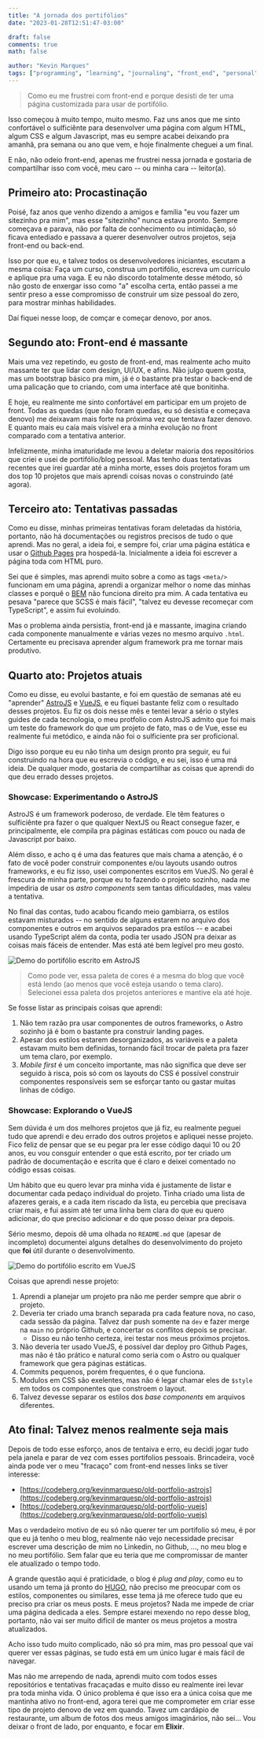 ```yaml
---
title: "A jornada dos portifólios"
date: "2023-01-28T12:51:47-03:00"

draft: false
comments: true
math: false

author: "Kevin Marques"
tags: ["programming", "learning", "journaling", "front_end", "personal", "archived"]
---
```


> Como eu me frustrei com front-end e porque desisti de ter uma página
> customizada para usar de portifólio.

Isso começou à muito tempo, muito mesmo. Faz uns anos que me sinto confortável o
sulficiênte para desenvolver uma página com algum HTML, algum CSS e algum
Javascript, mas eu sempre acabei deixando pra amanhâ, pra semana ou ano que vem,
e hoje finalmente cheguei a um final.

E não, não odeio front-end, apenas me frustrei nessa jornada e gostaria de
compartilhar isso com você, meu caro -- ou minha cara -- leitor(a).


## Primeiro ato: Procastinação

Poisé, faz anos que venho dizendo a amigos e família "eu vou fazer um sitezinho
pra mim", mas esse "sitezinho" nunca estava pronto. Sempre começava e parava, não
por falta de conhecimento ou intimidação, só ficava entediado e passava a querer
desenvolver outros projetos, seja front-end ou back-end.

Isso por que eu, e talvez todos os desenvolvedores iniciantes, escutam a mesma
coisa: Faça um curso, construa um portifólio, escreva um currículo e aplique pra
uma vaga. E eu não discordo totalmente desse método, só não gosto de enxergar
isso como "a" escolha certa, então passei a me sentir preso a esse compromisso
de construir um size pessoal do zero, para mostrar minhas habilidades.

Daí fiquei nesse loop, de comçar e começar denovo, por anos.


## Segundo ato: Front-end é massante

Mais uma vez repetindo, eu gosto de front-end, mas realmente acho muito massante
ter que lidar com design, UI/UX, e afins. Não julgo quem gosta, mas um bootstrap
básico pra mim, já é o bastante pra testar o back-end de uma palicação que to
criando, com uma interface até que bonitinha.

E hoje, eu realmente me sinto confortável em participar em um projeto de front.
Todas as quedas (que não foram quedas, eu só desistia e começava denovo) me
deixavam mais forte na próxima vez que tentava fazer denovo. E quanto mais eu
caía mais visível era a minha evolução no front comparado com a tentativa
anterior.

Infelizmente, minha imaturidade me levou a deletar maioria dos repositórios que
criei e usei de portifólio/blog pessoal. Mas tenho duas tentativas recentes que
irei guardar até a minha morte, esses dois projetos foram um dos top 10 projetos
que mais aprendi coisas novas o construindo (até agora).


## Terceiro ato: Tentativas passadas

Como eu disse, minhas primeiras tentativas foram deletadas da história, portanto,
não há documentações ou registros precisos de tudo o que aprendi. Mas no geral,
a ideia foi, e sempre foi, criar uma página estática e usar o [Github Pages](https://pages.github.com/)
pra hospedá-la. Inicialmente a ideia foi escrever a página toda com HTML puro.

Sei que é simples, mas aprendi muito sobre a como as tags `<meta/>` funcionam
em uma página, aprendi a organizar melhor o nome das minhas classes e porquê
o [BEM](https://getbem.com/introduction/) não funciona direito pra mim. A cada
tentativa eu pesava "parece que SCSS é mais fácil", "talvez eu devesse recomeçar
com TypeScript", e assim fui evoluindo.

Mas o problema ainda persistia, front-end já e massante, imagina criando cada
componente manualmente e várias vezes no mesmo arquivo `.html`. Certamente eu
precisava aprender algum framework pra me tornar mais produtivo.


## Quarto ato: Projetos atuais

Como eu disse, eu evolui bastante, e foi em questão de semanas até eu "aprender"
[AstroJS](https://astro.build/) e [VueJS](https://vuejs.org/), e eu fiquei bastante
feliz com o resultado desses projetos. Eu fiz os dois nesse mês e tentei levar
a sério o styles guides de cada tecnologia, o meu protfolio com AstroJS admito
que foi mais um teste do framework do que um projeto de fato, mas o de Vue, esse
eu realmente fui metódico, e ainda não foi o sulficiente pra ser proficional.

Digo isso porque eu eu não tinha um design pronto pra seguir, eu fui construindo
na hora que eu escrevia o código, e eu sei, isso é uma má ideia. De qualquer modo,
gostaria de compartilhar as coisas que aprendi do que deu errado desses projetos.


### Showcase: Experimentando o AstroJS

AstroJS é um framework poderoso, de verdade. Ele têm features o sulficiênte pra
fazer o que qualquer NextJS ou React consegue fazer, e principalmente, ele compila
pra páginas estáticas com pouco ou nada de Javascript por baixo.

Além disso, e acho q é uma das features que mais chama a atenção, é o fato de
você poder construir componentes e/ou layouts usando outros frameworks, e eu fiz
isso, usei componentes escritos em VueJS. No geral é frescura de minha parte,
porque eu to fazendo o projeto sozinho, nada me impediria de usar os *astro
components* sem tantas dificuldades, mas valeu a tentativa.

No final das contas, tudo acabou ficando meio gambiarra, os estilos estavam misturados
-- no sentido de alguns estarem no arquivo dos componentes e outros em arquivos
separados pra estilos -- e acabei usando TypeScript além da conta, podia ter usado
JSON pra deixar as coisas mais fáceis de entender. Mas está até bem legível pro
meu gosto.

![Demo do portifólio escrito em AstroJS](demo_portfolio-astrojs_28012023-154234.gif)

> Como pode ver, essa paleta de cores é a mesma do blog que você está lendo (ao
menos que você esteja usando o tema claro). Selecionei essa paleta dos projetos
anteriores e mantive ela até hoje.

Se fosse listar as principais coisas que aprendi:
1. Não tem razão pra usar componentes de outros frameworks, o Astro sozinho já é
bom o bastante pra construir landing pages.
1. Apesar dos estilos estarem desorganizados, as variáveis e a paleta estavam
muito bem definidas, tornando fácil trocar de paleta pra fazer um tema claro, por
exemplo.
1. *Mobile first* é um conceito importante, mas não significa que deve ser seguido
à risca, pois só com os layouts do CSS é possível construir componentes responsíveis
sem se esforçar tanto ou gastar muitas linhas de código.


### Showcase: Explorando o VueJS

Sem dúvida é um dos melhores projetos que já fiz, eu realmente peguei tudo que
aprendi e deu errado dos outros projetos e apliquei nesse projeto. Fico feliz
de pensar que se eu pegar pra ler esse código daqui 10 ou 20 anos, eu vou consguir
entender o que está escrito, por ter criado um padrão de documentação e escrita
que é claro e deixei comentado no código essas coisas.

Um hábito que eu quero levar pra minha vida é justamente de listar e documentar
cada pedaço individual do projeto. Tinha criado uma lista de afazeres gerais, e
a cada item riscado da lista, eu percebia que precisava criar mais, e fui assim
até ter uma linha bem clara do que eu quero adicionar, do que preciso adicionar
e do que posso deixar pra depois.

Sério mesmo, depois dê uma olhada no `README.md` que (apesar de incompleto)
documentei alguns detalhes do desenvolvimento do projeto que **foi** útil durante
o desenvolvimento.

![Demo do portifólio escrito em VueJS](demo_portfolio-vuejs_28012023-153040.gif)

Coisas que aprendi nesse projeto:
1. Aprendi a planejar um projeto pra não me perder sempre que abrir o projeto.
1. Deveria ter criado uma branch separada pra cada feature nova, no caso, cada
sessão da página. Talvez dar push somente na `dev` e fazer merge na `main` no
próprio Github, e concertar os conflitos depois se precisar.
    + Disso eu não tenho certeza, irei testar nos meus próximos projetos.
1. Não deveria ter usado VueJS, é possível dar deploy pro Github Pages, mas não
é tão prático e natural como seria com o Astro ou qualquer framework que gera
páginas estáticas.
1. Commits pequenos, porém frequentes, é o que funciona.
1. Modulos em CSS são exelentes, mas não é legar chamar eles de `$style` em todos
os componentes que constroem o layout.
1. Talvez devesse separar os estilos dos *base components* em  arquivos diferentes.


## Ato final: Talvez menos realmente seja mais

Depois de todo esse esforço, anos de tentaiva e erro, eu decidi jogar tudo pela
janela e parar de vez com esses portifolios pessoais. Brincadeira, você ainda
pode ver o meu "fracaço" com front-end nesses links se tiver interesse:

+ [https://codeberg.org/kevinmarquesp/old-portfolio-astrojs](https://codeberg.org/kevinmarquesp/old-portfolio-astrojs)
+ [https://codeberg.org/kevinmarquesp/old-portfolio-vuejs](https://codeberg.org/kevinmarquesp/old-portfolio-vuejs)

Mas o verdadeiro motivo de eu só não querer ter um portifolio só meu, é por que
eu já tenho o meu blog, realmente não vejo necessidade precisar escrever uma
descrição de mim no Linkedin, no Github, ..., no meu blog e no meu portifólio.
Sem falar que eu teria que me compromissar de manter ele atualizado o tempo todo.

A grande questão aqui é praticidade, o blog é *plug and play*, como eu to usando
um tema já pronto do [HUGO](https://gohugo.io/), não preciso me preocupar com os
estilos, componentes ou similares, esse tema já me oferece tudo que eu preciso
pra criar os meus posts. E meus projetos? Nada me impede de criar uma página
dedicada a eles. Sempre estarei mexendo no repo desse blog, portanto, não vai ser
muito difícil de manter os meus projetos a mostra atualizados.

Acho isso tudo muito complicado, não só pra mim, mas pro pessoal que vai querer
ver essas páginas, se tudo está em um único lugar é mais fácil de navegar.

Mas não me arrependo de nada, aprendi muito com todos esses repositórios e tentativas
fracaçadas e muito disso eu realmente irei levar pra toda minha vida. O único
problema é que isso era a única coisa que me mantinha ativo no front-end, agora
terei que me comprometer em criar esse tipo de projeto denovo de vez em quando.
Tavez um cardápio de restaurante, um album de fotos dos meus amigos imaginários,
não sei... Vou deixar o front de lado, por enquanto, e focar em **Elixir**.
